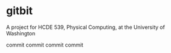# gitbit
A project for HCDE 539, Physical Computing, at the University of Washington

commit
commit
commit
commit
